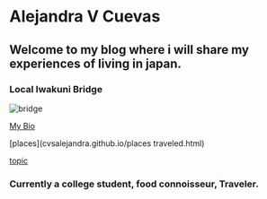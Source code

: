 # Alejandra V Cuevas 
##  Welcome to my blog where i will share my experiences of living in japan.
### Local Iwakuni Bridge 

![bridge](http://www.japan-guide.com/g2/6177_03.jpg)

[My Bio](bio.html)

[places](cvsalejandra.github.io/places traveled.html) 


[topic](Topic.html)


### Currently a college student, food connoisseur, Traveler. 


